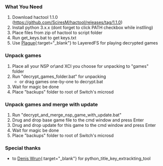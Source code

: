 ### What You Need
1. Download hactool 1.1.0 (https://github.com/SciresM/hactool/releases/tag/1.1.0)
1. Install python 3.x.x (dont forget to click PATH checkbox while instlling)
1. Place files from zip of hactool to script folder
1. Run get_keys.bat to get keys.txt
1. Use [Plague](https://gbatemp.net/threads/atmosphere-mod-plague-easy-layeredfs-app-switching-alpha.508123/){:target="_blank"} to LayeredFS for playing decrypted games 


### Unpack games 
1. Place all your NSP or\and XCI you choose for unpacking to "games" folder
1. Run "decrypt_games_folder.bat" for unpacking
	* or drag games one-by-one to decrypt.bat
1. Wait for magic be done 
1. Place "backups" folder to root of Switch's microsd

### Unpack games and merge with update
1. Run "decrypt_and_merge_nsp_game_with_update.bat"
1. Drug and drop base game file to the cmd window and press Enter
1. Drug and drop update for this game to the cmd window and press Enter
1. Wait for magic be done 
1. Place "backups" folder to root of Switch's microsd

### Special thanks
* to [Denis Wrun](https://vk.com/id340699273){:target="_blank"} for python_title_key_extrackting_tool